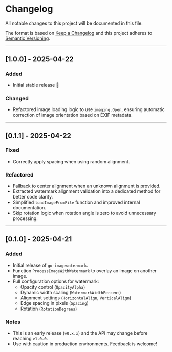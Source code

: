 # Changelog

All notable changes to this project will be documented in this file.

The format is based on [Keep a Changelog](https://keepachangelog.com/en/1.0.0/)
and this project adheres to [Semantic Versioning](https://semver.org/spec/v2.0.0.html).

---

## [1.0.0] - 2025-04-22

### Added
- Initial stable release 🎉

### Changed
- Refactored image loading logic to use `imaging.Open`, ensuring automatic correction of image orientation based on EXIF metadata.

---

## [0.1.1] - 2025-04-22

### Fixed
- Correctly apply spacing when using random alignment.

### Refactored
- Fallback to center alignment when an unknown alignment is provided.
- Extracted watermark alignment validation into a dedicated method for better code clarity.
- Simplified `loadImageFromFile` function and improved internal documentation.
- Skip rotation logic when rotation angle is zero to avoid unnecessary processing.

---

## [0.1.0] - 2025-04-21

### Added
- Initial release of `go-imagewatermark`.
- Function `ProcessImageWithWatermark` to overlay an image on another image.
- Full configuration options for watermark:
  - Opacity control (`OpacityAlpha`)
  - Dynamic width scaling (`WatermarkWidthPercent`)
  - Alignment settings (`HorizontalAlign`, `VerticalAlign`)
  - Edge spacing in pixels (`Spacing`)
  - Rotation (`RotationDegrees`)

### Notes
- This is an early release (`v0.x.x`) and the API may change before reaching `v1.0.0`.
- Use with caution in production environments. Feedback is welcome!

